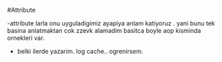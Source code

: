 #Attribute

-attribute larla onu uyguladigimiz ayapiya anlam katiyoruz . yani bunu tek basina anlatmaktan cok zzevk alamadim basitca boyle aop kisminda ornekleri var.
- belki ilerde yazarim. log cache.. ogrenirsem.
